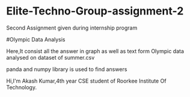 # Elite-Techno-Group-assignment-2
Second Assignment given during internship program

#Olympic Data Analysis

Here,It consist all the answer in graph as well as text form 
Olympic data analysed on dataset of summer.csv

panda and numpy library is used to find answers


Hi,I'm Akash Kumar,4th year CSE student of Roorkee Institute Of Technology.


